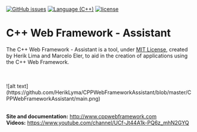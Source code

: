 [![GitHub issues](https://img.shields.io/github/issues/HerikLyma/CPPWebFramework.svg)](https://github.com/HerikLyma/CPPWebFrameworkAssistant/issues)
[![Language (C++)](https://img.shields.io/badge/powered_by-C++-green.svg?style=flat-square)](https://isocpp.org/)
[![license](https://img.shields.io/github/license/mashape/apistatus.svg)](https://github.com/HerikLyma/CPPWebFrameworkAssistant/blob/master/LICENSE.txt)


# C++ Web Framework - Assistant

The C++ Web Framework - Assistant is a tool, under <a href="https://github.com/HerikLyma/CPPWebFrameworkAssistant/blob/master/LICENSE.txt">MIT License</a>, created by Herik Lima and Marcelo Eler, 
to aid in the creation of applications using the C++ Web Framework.

<br>
<br>
![alt text](https://github.com/HerikLyma/CPPWebFrameworkAssistant/blob/master/CPPWebFrameworkAssistant/main.png)
<br>
<br>

<b>Site and documentation:</b> http://www.cppwebframework.com <br>
<b>Videos:</b> https://www.youtube.com/channel/UCf-Jt44A1k-PQ6z_mhN2GYQ




